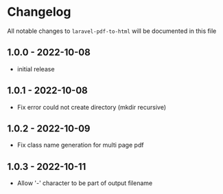 # Changelog

All notable changes to `laravel-pdf-to-html` will be documented in this file

## 1.0.0 - 2022-10-08
- initial release

## 1.0.1 - 2022-10-08
- Fix error could not create directory (mkdir recursive)

## 1.0.2 - 2022-10-09
- Fix class name generation for multi page pdf

## 1.0.3 - 2022-10-11
- Allow '-' character to be part of output filename
